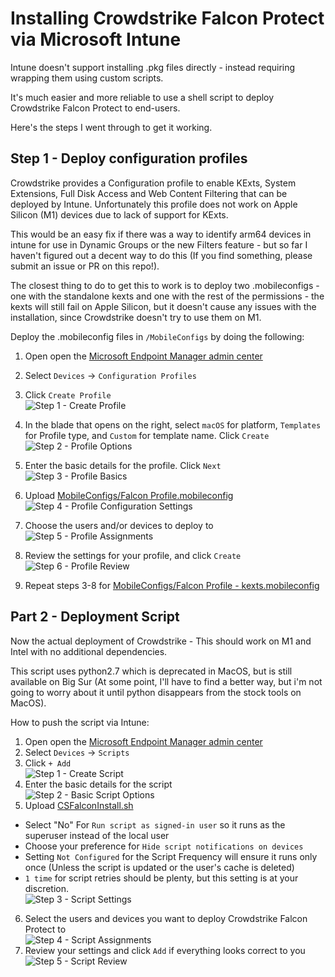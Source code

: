 # Installing Crowdstrike Falcon Protect via Microsoft Intune

Intune doesn't support installing .pkg files directly - instead requiring wrapping them using custom scripts.

It's much easier and more reliable to use a shell script to deploy Crowdstrike Falcon Protect to end-users.

Here's the steps I went through to get it working.

## Step 1 - Deploy configuration profiles
Crowdstrike provides a Configuration profile to enable KExts, System Extensions, Full Disk Access and Web Content Filtering that can be deployed by Intune.  Unfortunately this profile does not work on Apple Silicon (M1) devices due to lack of support for KExts.

This would be an easy fix if there was a way to identify arm64 devices in intune for use in Dynamic Groups or the new Filters feature - but so far I haven't figured out a decent way to do this (If you find something, please submit an issue or PR on this repo!).  

The closest thing to do to get this to work is to deploy two .mobileconfigs - one with the standalone kexts and one with the rest of the permissions - the kexts will still fail on Apple Silicon, but it doesn't cause any issues with the installation, since Crowdstrike doesn't try to use them on M1.

Deploy the .mobileconfig files in `/MobileConfigs` by doing the following:
1. Open open the [Microsoft Endpoint Manager admin center](https://endpoint.microsoft.com/#home)
2. Select `Devices` -> `Configuration Profiles`
3. Click `Create Profile` \
![Step 1 - Create Profile](img/cfg_profile_1.png?raw=true)
4. In the blade that opens on the right, select `macOS` for platform, `Templates` for Profile type, and `Custom` for template name.  Click `Create`\
![Step 2 - Profile Options](img/cfg_profile_2.png?raw=true)
5. Enter the basic details for the profile. Click `Next`\
![Step 3 - Profile Basics](img/cfg_profile_3.png?raw=true)
6. Upload [MobileConfigs/Falcon Profile.mobileconfig](MobileConfigs/Falcon%20Profile.mobileconfig)\
![Step 4 - Profile Configuration Settings](img/cfg_profile_4.png?raw=true)
7. Choose the users and/or devices to deploy to\
![Step 5 - Profile Assignments](img/cfg_profile_5.png?raw=true)
8. Review the settings for your profile, and click `Create`\
![Step 6 - Profile Review](img/cfg_profile_6.png?raw=true)

9. Repeat steps 3-8 for [MobileConfigs/Falcon Profile - kexts.mobileconfig](MobileConfigs/Falcon%20Profile%20-%20kexts.mobileconfig)

## Part 2 - Deployment Script
Now the actual deployment of Crowdstrike - This should work on M1 and Intel with no additional dependencies.

This script uses python2.7 which is deprecated in MacOS, but is still available on Big Sur (At some point, I'll have to find a better way, but i'm not going to worry about it until python disappears from the stock tools on MacOS).

How to push the script via Intune:
1. Open open the [Microsoft Endpoint Manager admin center](https://endpoint.microsoft.com/#home)
2. Select `Devices` -> `Scripts`
3. Click `+ Add`\
![Step 1 - Create Script](img/script_1.png?raw=true)
4. Enter the basic details for the script\
![Step 2 - Basic Script Options](img/script_2.png?raw=true)
5. Upload [CSFalconInstall.sh](CSFalconInstall.sh)
* Select "No" For `Run script as signed-in user` so it runs as the superuser instead of the local user
* Choose your preference for `Hide script notifications on devices`
* Setting `Not Configured` for the Script Frequency will ensure it runs only once (Unless the script is updated or the user's cache is deleted)
* `1 time` for script retries should be plenty, but this setting is at your discretion.\
![Step 3 - Script Settings](img/script_3.png?raw=true)
6. Select the users and devices you want to deploy Crowdstrike Falcon Protect to\
![Step 4 - Script Assignments](img/script_4.png?raw=true)
7. Review your settings and click `Add` if everything looks correct to you\
![Step 5 - Script Review](img/script_5.png?raw=true)
